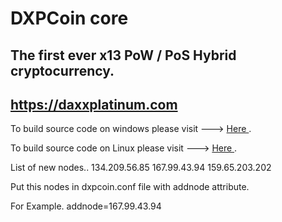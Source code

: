 # DXPCoin core

## The first ever x13 PoW / PoS Hybrid cryptocurrency.

## https://daxxplatinum.com

To build source code on windows please visit ---> <a href=https://github.com/daxx-platinum/Dxpcoin-Master/blob/master/docs_origin/build-msw.txt> Here </a>.

To build source code on Linux please visit ---> <a href=https://github.com/daxx-platinum/Dxpcoin-Master/blob/master/docs_origin/build-unix.txt> Here </a>.

List of new nodes..
134.209.56.85
167.99.43.94
159.65.203.202

Put this nodes in dxpcoin.conf file with addnode attribute.

For Example. addnode=167.99.43.94
